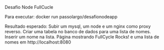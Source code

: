 Desafio Node FullCucle

Para executar:
docker run passolargo/desafionodeapp

Resultado esperado:
Subir um mysql, um node e um nginx como proxy reverso.
Criar uma tabela no banco de dados para uma lista de nomes.
Inserir um nome na lista.
Página mostrando FullCycle Rocks! e uma lista de nomes em http://localhost:8080
